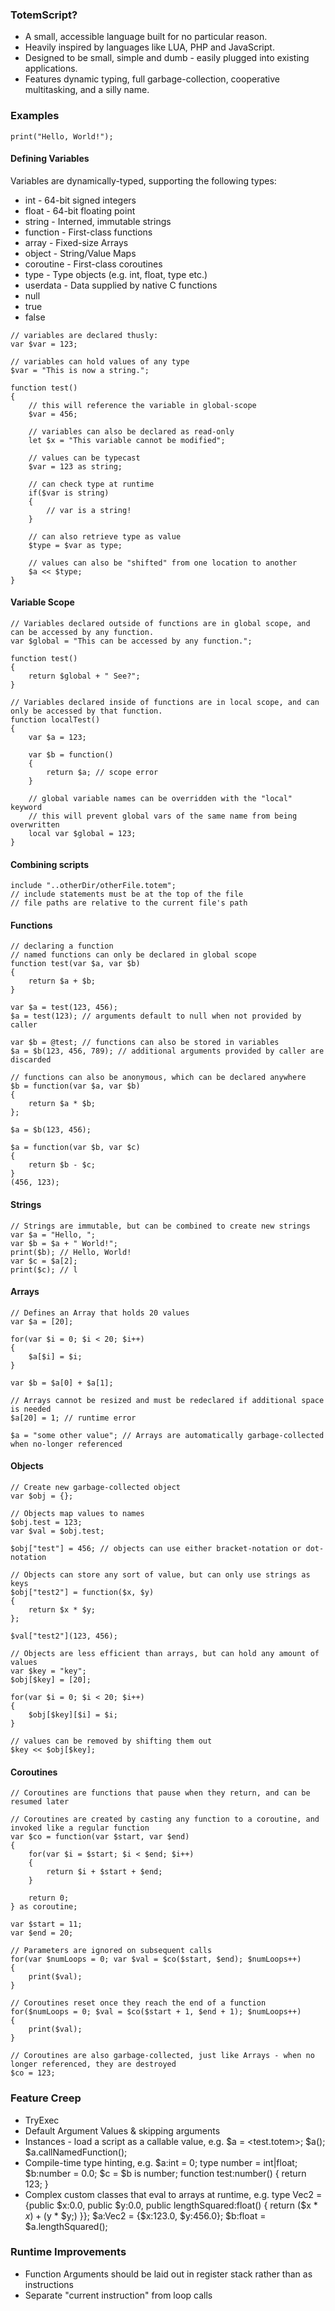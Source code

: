 ### TotemScript?
* A small, accessible language built for no particular reason.
* Heavily inspired by languages like LUA, PHP and JavaScript.
* Designed to be small, simple and dumb - easily plugged into existing applications.
* Features dynamic typing, full garbage-collection, cooperative multitasking, and a silly name.

### Examples
```
print("Hello, World!");
```
#### Defining Variables
Variables are dynamically-typed, supporting the following types:
* int - 64-bit signed integers
* float - 64-bit floating point
* string - Interned, immutable strings
* function - First-class functions
* array - Fixed-size Arrays
* object - String/Value Maps
* coroutine - First-class coroutines
* type - Type objects (e.g. int, float, type etc.)
* userdata - Data supplied by native C functions
* null
* true
* false
```
// variables are declared thusly:
var $var = 123;

// variables can hold values of any type
$var = "This is now a string.";

function test()
{
    // this will reference the variable in global-scope
    $var = 456;

    // variables can also be declared as read-only
    let $x = "This variable cannot be modified";

    // values can be typecast
    $var = 123 as string;

    // can check type at runtime
    if($var is string)
    {
        // var is a string!
    }

    // can also retrieve type as value
    $type = $var as type;

    // values can also be "shifted" from one location to another
    $a << $type;
}
```
#### Variable Scope
```
// Variables declared outside of functions are in global scope, and can be accessed by any function.
var $global = "This can be accessed by any function.";

function test()
{
    return $global + " See?";
}

// Variables declared inside of functions are in local scope, and can only be accessed by that function.
function localTest()
{
    var $a = 123;

    var $b = function()
    {
        return $a; // scope error
    }

    // global variable names can be overridden with the "local" keyword
    // this will prevent global vars of the same name from being overwritten
    local var $global = 123;
}

```
#### Combining scripts
```
include "..otherDir/otherFile.totem";
// include statements must be at the top of the file
// file paths are relative to the current file's path
```
#### Functions
```
// declaring a function
// named functions can only be declared in global scope
function test(var $a, var $b)
{
    return $a + $b;
}

var $a = test(123, 456); 
$a = test(123); // arguments default to null when not provided by caller

var $b = @test; // functions can also be stored in variables
$a = $b(123, 456, 789); // additional arguments provided by caller are discarded

// functions can also be anonymous, which can be declared anywhere
$b = function(var $a, var $b)
{
    return $a * $b;
};

$a = $b(123, 456);

$a = function(var $b, var $c)
{
    return $b - $c;
}
(456, 123);
```
#### Strings
```
// Strings are immutable, but can be combined to create new strings
var $a = "Hello, ";
var $b = $a + " World!";
print($b); // Hello, World!
var $c = $a[2];
print($c); // l
```
#### Arrays
```
// Defines an Array that holds 20 values
var $a = [20];

for(var $i = 0; $i < 20; $i++)
{
	$a[$i] = $i;
}

var $b = $a[0] + $a[1];

// Arrays cannot be resized and must be redeclared if additional space is needed
$a[20] = 1; // runtime error

$a = "some other value"; // Arrays are automatically garbage-collected when no-longer referenced
```
#### Objects
```
// Create new garbage-collected object
var $obj = {};

// Objects map values to names
$obj.test = 123;
var $val = $obj.test;

$obj["test"] = 456; // objects can use either bracket-notation or dot-notation

// Objects can store any sort of value, but can only use strings as keys
$obj["test2"] = function($x, $y)
{
    return $x * $y;
};

$val["test2"](123, 456);

// Objects are less efficient than arrays, but can hold any amount of values 
var $key = "key";
$obj[$key] = [20];

for(var $i = 0; $i < 20; $i++)
{
    $obj[$key][$i] = $i;
}

// values can be removed by shifting them out
$key << $obj[$key];
```
#### Coroutines
```
// Coroutines are functions that pause when they return, and can be resumed later

// Coroutines are created by casting any function to a coroutine, and invoked like a regular function
var $co = function(var $start, var $end)
{
    for(var $i = $start; $i < $end; $i++)
    {
        return $i + $start + $end;
    }

    return 0;
} as coroutine;

var $start = 11;
var $end = 20;

// Parameters are ignored on subsequent calls
for(var $numLoops = 0; var $val = $co($start, $end); $numLoops++)
{
    print($val);
}

// Coroutines reset once they reach the end of a function
for($numLoops = 0; $val = $co($start + 1, $end + 1); $numLoops++)
{
    print($val);
}

// Coroutines are also garbage-collected, just like Arrays - when no longer referenced, they are destroyed
$co = 123;

```
### Feature Creep
* TryExec
* Default Argument Values & skipping arguments
* Instances - load a script as a callable value, e.g. $a = <test.totem>; $a(); $a.callNamedFunction();
* Compile-time type hinting, e.g. $a:int = 0; type number = int|float; $b:number = 0.0; $c = $b is number; function test:number() { return 123; }
* Complex custom classes that eval to arrays at runtime, e.g. type Vec2 = {public $x:0.0, public $y:0.0, public lengthSquared:float() { return ($x * $x) + ($y * $y;) }}; $a:Vec2 = {$x:123.0, $y:456.0}; $b:float = $a.lengthSquared();

### Runtime Improvements
* Function Arguments should be laid out in register stack rather than as instructions
* Separate "current instruction" from loop calls